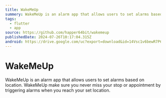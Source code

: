 ```yaml
---
title: WakeMeUp
summery: WakeMeUp is an alarm app that allows users to set alarms based on location. WakeMeUp make sure you never miss your stop or appointment by triggering alarms when you reach your set location.
tags:
  - flutter
  - app
source: https://github.com/happer64bit/wakemeup
publishedDate: 2024-07-26T10:17:04.315Z
android: https://drive.google.com/uc?export=download&id=14Vsc1v6bewR7P6SthieDZHKyP3r-3NYn
---
```


# WakeMeUp

WakeMeUp is an alarm app that allows users to set alarms based on location. WakeMeUp make sure you never miss your stop or appointment by triggering alarms when you reach your set location.
